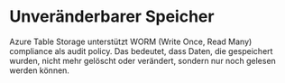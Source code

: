 # Unveränderbarer Speicher

Azure Table Storage unterstützt WORM (Write Once, Read Many) compliance als audit policy. Das bedeutet, dass Daten, die gespeichert wurden, nicht mehr gelöscht oder verändert, sondern nur noch gelesen werden können.